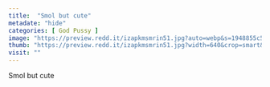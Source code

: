 ```yaml
---
title:  "Smol but cute"
metadate: "hide"
categories: [ God Pussy ]
image: "https://preview.redd.it/izapkmsmrin51.jpg?auto=webp&s=1948855c58f30476528f9d5116c3b2ca12eed801"
thumb: "https://preview.redd.it/izapkmsmrin51.jpg?width=640&crop=smart&auto=webp&s=03bcee2f9f8ae4ab32ea27cf72f36818b90045b6"
visit: ""
---
```

Smol but cute

